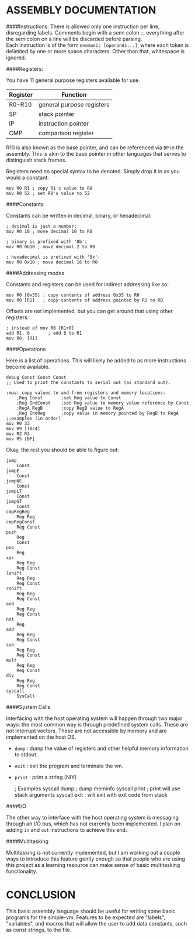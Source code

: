 ASSEMBLY DOCUMENTATION
======================

####Instructions:
There is allowed only one instruction per line, disregarding labels. Comments
begin with a semi colon `;`, everything after the semicolon on a line will be
discarded before parsing.  
Each instruction is of the form `mnemonic [operands...]`, where each token is
delimited by one or more space characters. Other than that, whitespace is
ignored.

####Registers:

You have 11 general purpose registers available for use.  

| Register   | Function                   |
| -----------| -------------------------- |
| R0-R10     | general purpose registers  |
| SP         | stack pointer              |
| IP         | instruction pointer        |
| CMP        | comparison register        |

R10 is also known as the base pointer, and can be referenced via `BP` in the
assembly. This is akin to the base pointer in other languages that serves to
distinguish stack frames.

Registers need no special syntax to be denoted. Simply drop it in as you would
a constant:

    mov R0 R1 ; copy R1's value to R0
    mov R0 52 ; set R0's value to 52

####Constants

Constants can be written in decimal, binary, or hexadecimal:

    ; decimal is just a number:
    mov R0 10 ; move decimal 10 to R0

    ; binary is prefixed with '0b':
    mov R0 0b10 ; move decimal 2 to R0

    ; hexadecimal is prefixed with '0x':
    mov R0 0x10 ; move decimal 16 to R0

####Addressing modes

Constants and registers can be used for indirect addressing like so:

    mov R0 [0x35] ; copy contents of address 0x35 to R0
    mov R0 [R1]   ; copy contents of address pointed by R1 to R0

Offsets are not implemented, but you can get around that using other registers:

    ; instead of mov R0 [R1+8]
    add R1, 8       ; add 8 to R1
    mov R0, [R1] 

####Operations

Here is a list of operations. This will likely be added to as more instructions
become available.

    debug Const Const Const
    ;; Used to print the constants to serial out (as standard out).

    ;mov: copy values to and from registers and memory locations:
        ;Reg Const       ;set Reg value to Const
        ;Reg IndConst    ;set Reg value to memory value reference by Const
        ;RegA RegB       ;copy RegB value to RegA
        ;Reg IndReg      ;copy value in memory pointed by RegB to RegA
    ;;examples (in order)
    mov R0 33
    mov R9 [1024]
    mov R2 R3
    mov R5 [BP]

Okay, the rest you should be able to figure out:

    jump 
        Const 
    jumpE 
        Const 
    jumpNE 
        Const 
    jumpLT 
        Const 
    jumpGT 
        Const 
    cmpRegReg 
        Reg Reg 
    cmpRegConst 
        Reg Const 
    push 
        Reg 
        Const 
    pop 
        Reg 
    xor 
        Reg Reg 
        Reg Const 
    lshift 
        Reg Reg 
        Reg Const 
    rshift 
        Reg Reg 
        Reg Const 
    and 
        Reg Reg 
        Reg Const 
    not 
        Reg 
    add 
        Reg Reg 
        Reg Const 
    sub 
        Reg Reg 
        Reg Const 
    mult 
        Reg Reg 
        Reg Const 
    div 
        Reg Reg 
        Reg Const 
    syscall 
        SysCall 


####System Calls

Interfacing with the host operating system will happen through two major ways:
the most common way is through predefined system calls. These are not interrupt
vectors. These are not accessible by memory and are implemented on the host OS. 

- `dump` : dump the value of registers and other helpful memory information to stdout.
- `exit` : exit the program and terminate the vm.
- `print` : print a string (NIY)


    ; Examples
    syscall dump ; dump meminfo
    syscall print ; print will use stack arguments
    syscall exit ; will exit with exit code from stack


####I/O

The other way to interface with the host operating system is messaging through
an I/O bus, which has not currently been implemented. I plan on adding `in` and
`out` instructions to achieve this end.

####Multitasking

Multitasking is not currently implemented, but I am working out a couple ways
to introduce this feature gently enough so that people who are using this
project as a learning resource can make sense of basic multitasking
functionality.

CONCLUSION
==========

This basic assembly language should be useful for writing some basic programs
for the simple-vm. Features to be expected are "labels", "variables", and
macros that will allow the user to add data constants, such as const strings,
to the file.
